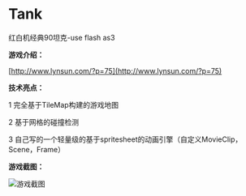 Tank
====

  红白机经典90坦克-use flash as3

**游戏介绍：**
  
  [http://www.lynsun.com/?p=75](http://www.lynsun.com/?p=75)

**技术亮点：**

  1  完全基于TileMap构建的游戏地图
  
  2  基于网格的碰撞检测
  
  3  自己写的一个轻量级的基于spritesheet的动画引擎（自定义MovieClip，Scene，Frame）

**游戏截图：**

  ![游戏截图](http://www.lynsun.com.img.800cdn.com/wordpress/wp-content/uploads/2012/06/tank.jpg)
